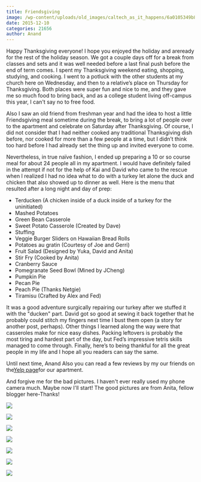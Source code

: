 ```yaml
---
title: Friendsgiving
image: /wp-content/uploads/old_images/caltech_as_it_happens/6a0105349b8251970b01bb08980f0d970d.jpg
date: 2015-12-10
categories: 21656
author: Anand
---
```


Happy Thanksgiving everyone!
I hope you enjoyed the holiday and areready for the rest of the holiday season. We got a couple days off for a break from classes and sets and it was well needed before a last final push before the end of term comes. I spent my Thanksgiving weekend eating, shopping, studying, and cooking. I went to a potluck with the other students at my church here on Wednesday, and then to a relative’s place on Thursday for Thanksgiving. Both places were super fun and nice to me, and they gave me so much food to bring back, and as a college student living off-campus this year, I can't say no to free food.

  Also I saw an old friend from freshman year and had the idea to host a little Friendsgiving meal sometime during the break, to bring a lot of people over to the apartment and celebrate on Saturday after Thanksgiving. Of course, I did not consider that I had neither cooked any traditional Thanksgiving dish before, nor cooked for more than a few people at a time, but I didn’t think too hard before I had already set the thing up and invited everyone to come.

Nevertheless, in true naïve fashion, I ended up preparing a 10 or so course meal for about 24 people all in my apartment. I would have definitely failed in the attempt if not for the help of Kai and David who came to the rescue when I realized I had no idea what to do with a turkey let alone the duck and chicken that also showed up to dinner as well. Here is the menu that resulted after a long night and day of prep:

- Terducken (A chicken inside of a duck inside of a turkey for the uninitiated)
- Mashed Potatoes
- Green Bean Casserole
- Sweet Potato Casserole (Created by Dave)
- Stuffing
- Veggie Burger Sliders on Hawaiian Bread Rolls
- Potatoes au gratin (Courtesy of Joe and Gerri)
- Fruit Salad (Designed by Yuka, David and Anita)
- Stir Fry (Cooked by Anita)
- Cranberry Sauce
- Pomegranate Seed Bowl (Mined by JCheng)
- Pumpkin Pie
- Pecan Pie
- Peach Pie (Thanks Netgie)
- Tiramisu (Crafted by Alex and Fed)

It was a good adventure surgically repairing our turkey after we stuffed it with the "ducken" part. David got so good at sewing it back together that he probably could stitch my fingers next time I bust them open (a story for another post, perhaps). Other things I learned along the way were that casseroles make for nice easy dishes. Packing leftovers is probably the most tiring and hardest part of the day, but Fed’s impressive tetris skills managed to come through. Finally, here’s to being thankful for all the great people in my life and I hope all you readers can say the same.

Until next time,
Anand
Also you can read a few reviews by my our friends on the[Yelp page](https://www.yelp.com/biz/bro-house-pasadena-3)for our apartment.

And forgive me for the bad pictures. I haven't ever really used my phone camera much. Maybe now I'll start! The good pictures are from Anita, fellow blogger here-Thanks!


![](/old_images/caltech_as_it_happens/6a0105349b8251970b01b8d17f7c00970c.jpg)

![](/old_images/caltech_as_it_happens/6a0105349b8251970b01bb0899e143970d.jpg)

![](/old_images/caltech_as_it_happens/6a0105349b8251970b01b7c7f3f012970b.jpg)

![](/old_images/caltech_as_it_happens/6a0105349b8251970b01b8d17f7c0d970c.jpg)

![](/old_images/caltech_as_it_happens/6a0105349b8251970b01b8d17f7c16970c.jpg)

![](/old_images/caltech_as_it_happens/6a0105349b8251970b01bb0899e153970d.jpg)

![](/old_images/caltech_as_it_happens/6a0105349b8251970b01b8d17da850970c.jpg)
